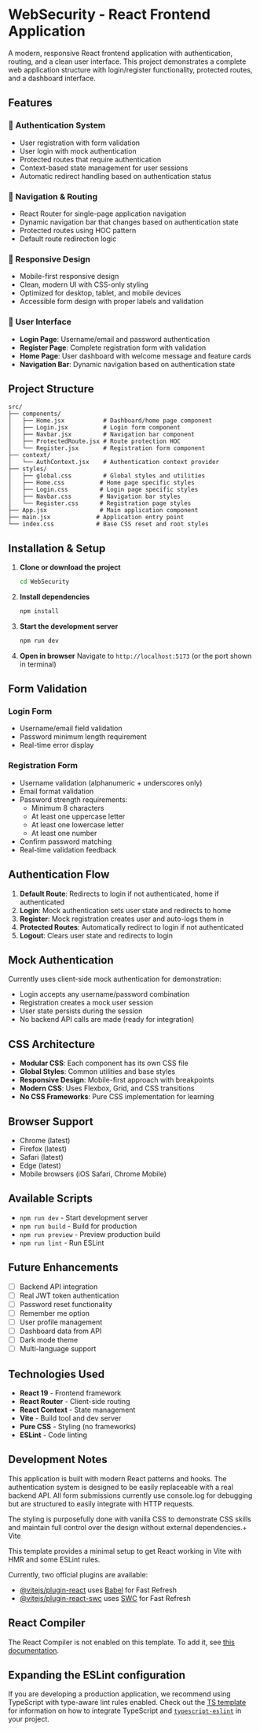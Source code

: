 # WebSecurity - React Frontend Application

A modern, responsive React frontend application with authentication, routing, and a clean user interface. This project demonstrates a complete web application structure with login/register functionality, protected routes, and a dashboard interface.

## Features

### 🔐 Authentication System
- User registration with form validation
- User login with mock authentication
- Protected routes that require authentication
- Context-based state management for user sessions
- Automatic redirect handling based on authentication status

### 🧭 Navigation & Routing
- React Router for single-page application navigation
- Dynamic navigation bar that changes based on authentication state
- Protected routes using HOC pattern
- Default route redirection logic

### 📱 Responsive Design
- Mobile-first responsive design
- Clean, modern UI with CSS-only styling
- Optimized for desktop, tablet, and mobile devices
- Accessible form design with proper labels and validation

### 🎨 User Interface
- **Login Page**: Username/email and password authentication
- **Register Page**: Complete registration form with validation
- **Home Page**: User dashboard with welcome message and feature cards
- **Navigation Bar**: Dynamic navigation based on authentication state

## Project Structure

```
src/
├── components/
│   ├── Home.jsx           # Dashboard/home page component
│   ├── Login.jsx          # Login form component
│   ├── Navbar.jsx         # Navigation bar component
│   ├── ProtectedRoute.jsx # Route protection HOC
│   └── Register.jsx       # Registration form component
├── context/
│   └── AuthContext.jsx    # Authentication context provider
├── styles/
│   ├── global.css         # Global styles and utilities
│   ├── Home.css          # Home page specific styles
│   ├── Login.css         # Login page specific styles
│   ├── Navbar.css        # Navigation bar styles
│   └── Register.css      # Registration page styles
├── App.jsx               # Main application component
├── main.jsx             # Application entry point
└── index.css            # Base CSS reset and root styles
```

## Installation & Setup

1. **Clone or download the project**
   ```bash
   cd WebSecurity
   ```

2. **Install dependencies**
   ```bash
   npm install
   ```

3. **Start the development server**
   ```bash
   npm run dev
   ```

4. **Open in browser**
   Navigate to `http://localhost:5173` (or the port shown in terminal)

## Form Validation

### Login Form
- Username/email field validation
- Password minimum length requirement
- Real-time error display

### Registration Form
- Username validation (alphanumeric + underscores only)
- Email format validation
- Password strength requirements:
  - Minimum 8 characters
  - At least one uppercase letter
  - At least one lowercase letter
  - At least one number
- Confirm password matching
- Real-time validation feedback

## Authentication Flow

1. **Default Route**: Redirects to login if not authenticated, home if authenticated
2. **Login**: Mock authentication sets user state and redirects to home
3. **Register**: Mock registration creates user and auto-logs them in
4. **Protected Routes**: Automatically redirect to login if not authenticated
5. **Logout**: Clears user state and redirects to login

## Mock Authentication

Currently uses client-side mock authentication for demonstration:
- Login accepts any username/password combination
- Registration creates a mock user session
- User state persists during the session
- No backend API calls are made (ready for integration)

## CSS Architecture

- **Modular CSS**: Each component has its own CSS file
- **Global Styles**: Common utilities and base styles
- **Responsive Design**: Mobile-first approach with breakpoints
- **Modern CSS**: Uses Flexbox, Grid, and CSS transitions
- **No CSS Frameworks**: Pure CSS implementation for learning

## Browser Support

- Chrome (latest)
- Firefox (latest)
- Safari (latest)
- Edge (latest)
- Mobile browsers (iOS Safari, Chrome Mobile)

## Available Scripts

- `npm run dev` - Start development server
- `npm run build` - Build for production
- `npm run preview` - Preview production build
- `npm run lint` - Run ESLint

## Future Enhancements

- [ ] Backend API integration
- [ ] Real JWT token authentication
- [ ] Password reset functionality
- [ ] Remember me option
- [ ] User profile management
- [ ] Dashboard data from API
- [ ] Dark mode theme
- [ ] Multi-language support

## Technologies Used

- **React 19** - Frontend framework
- **React Router** - Client-side routing
- **React Context** - State management
- **Vite** - Build tool and dev server
- **Pure CSS** - Styling (no frameworks)
- **ESLint** - Code linting

## Development Notes

This application is built with modern React patterns and hooks. The authentication system is designed to be easily replaceable with a real backend API. All form submissions currently use console.log for debugging but are structured to easily integrate with HTTP requests.

The styling is purposefully done with vanilla CSS to demonstrate CSS skills and maintain full control over the design without external dependencies.+ Vite

This template provides a minimal setup to get React working in Vite with HMR and some ESLint rules.

Currently, two official plugins are available:

- [@vitejs/plugin-react](https://github.com/vitejs/vite-plugin-react/blob/main/packages/plugin-react) uses [Babel](https://babeljs.io/) for Fast Refresh
- [@vitejs/plugin-react-swc](https://github.com/vitejs/vite-plugin-react/blob/main/packages/plugin-react-swc) uses [SWC](https://swc.rs/) for Fast Refresh

## React Compiler

The React Compiler is not enabled on this template. To add it, see [this documentation](https://react.dev/learn/react-compiler/installation).

## Expanding the ESLint configuration

If you are developing a production application, we recommend using TypeScript with type-aware lint rules enabled. Check out the [TS template](https://github.com/vitejs/vite/tree/main/packages/create-vite/template-react-ts) for information on how to integrate TypeScript and [`typescript-eslint`](https://typescript-eslint.io) in your project.
